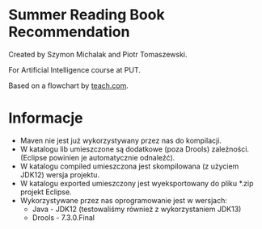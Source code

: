 # Summer Reading Book Recommendation
Created by Szymon Michalak and Piotr Tomaszewski.

For Artificial Intelligence course at PUT.

Based on a flowchart by [teach.com](teach.com).
# Informacje
- Maven nie jest już wykorzystywany przez nas do kompilacji.
- W katalogu lib umieszczone są dodatkowe (poza Drools) zależności. (Eclipse powinien je automatycznie odnaleźć).
- W katalogu compiled umieszczona jest skompilowana (z użyciem JDK12) wersja projektu.
- W katalogu exported umieszczony jest wyeksportowany do pliku *.zip projekt Eclipse.
- Wykorzystywane przez nas oprogramowanie jest w wersjach:
  - Java - JDK12 (testowaliśmy również z wykorzystaniem JDK13)
  - Drools - 7.3.0.Final
